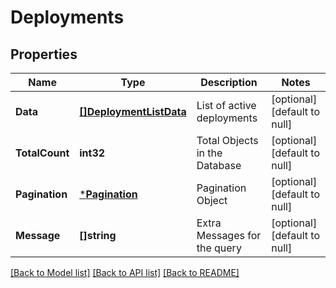 # Deployments

## Properties
Name | Type | Description | Notes
------------ | ------------- | ------------- | -------------
**Data** | [**[]DeploymentListData**](DeploymentListData.md) | List of active deployments | [optional] [default to null]
**TotalCount** | **int32** | Total Objects in the Database | [optional] [default to null]
**Pagination** | [***Pagination**](Pagination.md) | Pagination Object | [optional] [default to null]
**Message** | **[]string** | Extra Messages for the query | [optional] [default to null]

[[Back to Model list]](../README.md#documentation-for-models) [[Back to API list]](../README.md#documentation-for-api-endpoints) [[Back to README]](../README.md)


